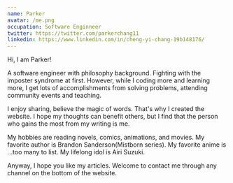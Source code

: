 ```yaml
---
name: Parker
avatar: /me.png
occupation: Software Enginneer
twitter: https://twitter.com/parkerchang11
linkedin: https://www.linkedin.com/in/cheng-yi-chang-19b148176/
---
```


Hi, I am Parker!

A software engineer with philosophy background. Fighting with the imposter syndrome at first. However, while I coding more and learning more, I get lots of accomplishments from solving problems, attending community events and teaching.

I enjoy sharing, believe the magic of words. That's why I created the website. I hope my thoughts can benefit others, but I find that the person who gains the most from my writing is me.

My hobbies are reading novels, comics, animations, and movies. My favorite author is Brandon Sanderson(Mistborn series). My favorite anime is ...too many to list. My lifelong idol is Airi Suzuki.

Anyway, I hope you like my articles. Welcome to contact me through any channel on the bottom of the website.
